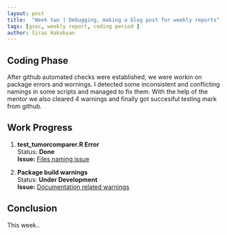 ```yaml
---
layout: post
title:  "Week two | Debugging, making a blog post for weekly reports"
tags: [gsoc, weekly report, coding period ]
author: Siras Hakobyan
---
```


## Coding Phase

After github automated checks were established, we were workin on package errors and wornings. 
I detected some inconsistent and conflicting namings in some scripts and managed to fix them. With the help of the mentor we also cleared 4 warnings and finally got succesiful testing mark from github.

## Work Progress

1. **test_tumorcomparer.R Error**   
    Status։ **Done**    
    **Issue:** [Files naming issue](https://github.com/sanderlab/tumorcomparer/issues/4)

2. **Package build warnings**  
    Status: **Under Development**  
    **Issue:** [Documentation related warnings](https://github.com/sanderlab/tumorcomparer/issues/5)

## Conclusion  

This week..
